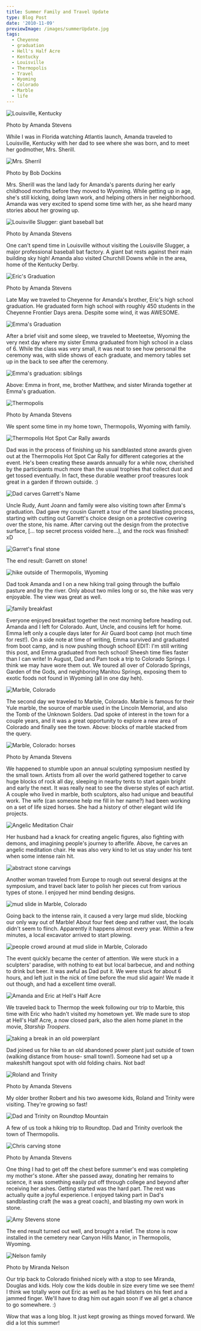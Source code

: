 ```yaml
---
title: Summer Family and Travel Update
type: Blog Post
date: '2010-11-09'
previewImage: /images/summerUpdate.jpg
tags:
  - Cheyenne
  - graduation
  - Hell's Half Acre
  - Kentucky
  - Louisville
  - Thermopolis
  - Travel
  - Wyoming
  - Colorado
  - Marble
  - life
---
```

![Louisville, Kentucky](/images/louisvillekentucky.jpg)

Photo by Amanda Stevens

While I was in Florida watching Atlantis launch, Amanda traveled to Louisville, Kentucky with her dad to see where she was born, and to meet her godmother, Mrs. Sherill.

![Mrs. Sherril](/images/renamethis.jpg)

Photo by Bob Dockins

Mrs. Sherill was the land lady for Amanda's parents during her early childhood months before they moved to Wyoming. While getting up in age, she's still kicking, doing lawn work, and helping others in her neighborhood. Amanda was very excited to spend some time with her, as she heard many stories about her growing up.

![Louisville Slugger: giant baseball bat](/images/louisvilleslugger.jpg)

Photo by Amanda Stevens

One can't spend time in Louisville without visiting the Louisville Slugger, a major professional baseball bat factory. A giant bat rests against their main building sky high! Amanda also visited Churchill Downs while in the area, home of the Kentucky Derby.

![Eric's Graduation](/images/ericgraduation.jpg)

Photo by Amanda Stevens

Late May we traveled to Cheyenne for Amanda's brother, Eric's high school graduation. He graduated form high school with roughly 450 students in the Cheyenne Frontier Days arena. Despite some wind, it was AWESOME.

![Emma's Graduation](/images/emmagraduation.jpg)

After a brief visit and some sleep, we traveled to Meeteetse, Wyoming the very next day where my sister Emma graduated from high school in a class of 6. While the class was very small, it was neat to see how personal the ceremony was, with slide shows of each graduate, and memory tables set up in the back to see after the ceremony.

![Emma's graduation: siblings](/images/emmagraduationsiblings.jpg)

Above: Emma in front, me, brother Matthew, and sister Miranda together at Emma's graduation.

![Thermopolis](/images/thermopolis.jpg) 

Photo by Amanda Stevens

We spent some time in my home town, Thermopolis, Wyoming with family.

![Thermopolis Hot Spot Car Rally awards](/images/hotspotcarrallyawards.jpg)

Dad was in the process of finishing up his sandblasted stone awards given out at the Thermopolis Hot Spot Car Rally for different categories at the event. He's been creating these awards annually for a while now, cherished by the participants much more than the usual trophies that collect dust and get tossed eventually. In fact, these durable weather proof treasures look great in a garden if thrown outside. :)

![Dad carves Garrett's Name](/images/dadcarvesgarretname.jpg)

Uncle Rudy, Aunt Joann and family were also visiting town after Emma's graduation. Dad gave my cousin Garrett a tour of the sand blasting process, starting with cutting out Garrett's choice design on a protective covering over the stone, his name. After carving out the design from the protective surface, \[... top secret process voided here...\], and the rock was finished! xD

![Garret's final stone](/images/garretfinalstone.jpg)

The end result: Garrett on stone!

![hike outside of Thermopolis, Wyoming](/images/thermopoliswyominghike.jpg)

Dad took Amanda and I on a new hiking trail going through the buffalo pasture and by the river. Only about two miles long or so, the hike was very enjoyable. The view was great as well.

![family breakfast](/images/familybreakfst.jpg)

Everyone enjoyed breakfast together the next morning before heading out. Amanda and I left for Colorado. Aunt, Uncle, and cousins left for home. Emma left only a couple days later for Air Guard boot camp (not much time for rest!). On a side note at time of writing, Emma survived and graduated from boot camp, and is now pushing though school! EDIT: I'm still writing this post, and Emma graduated from tech school! Sheesh time flies faster than I can write! In August, Dad and Pam took a trip to Colorado Springs. I think we may have wore them out. We toured all over of Colorado Springs, Garden of the Gods, and neighboring Manitou Springs, exposing them to exotic foods not found in Wyoming (all in one day heh).

![Marble, Colorado](/images/marblecolorado.jpg)

The second day we traveled to Marble, Colorado. Marble is famous for their Yule marble, the source of marble used in the Lincoln Memorial, and also the Tomb of the Unknown Solders. Dad spoke of interest in the town for a couple years, and it was a great opportunity to explore a new area of Colorado and finally see the town. Above: blocks of marble stacked from the query.

![Marble, Colorado: horses](/images/marblehorses.jpg)

Photo by Amanda Stevens

We happened to stumble upon an annual sculpting symposium nestled by the small town. Artists from all over the world gathered together to carve huge blocks of rock all day, sleeping in nearby tents to start again bright and early the next. It was really neat to see the diverse styles of each artist. A couple who lived in marble, both sculptors, also had unique and beautiful work. The wife (can someone help me fill in her name?) had been working on a set of life sized horses. She had a history of other elegant wild life projects.

![Angelic Meditation Chair](/images/angelicmeditationchair.jpg)

Her husband had a knack for creating angelic figures, also fighting with demons, and imagining people's journey to afterlife. Above, he carves an angelic meditation chair. He was also very kind to let us stay under his tent when some intense rain hit.

![abstract stone carvings](/images/abstractstonecarvings.jpg)

Another woman traveled from Europe to rough out several designs at the symposium, and travel back later to polish her pieces cut from various types of stone. I enjoyed her mind bending designs.

![mud slide in Marble, Colorado](/images/mudslidemarblecolorado.jpg)

Going back to the intense rain, it caused a very large mud slide, blocking our only way out of Marble! About four feet deep and rather vast, the locals didn't seem to flinch. Apparently it happens almost every year. Within a few minutes, a local excavator arrived to start plowing.

![people crowd around at mud slide in Marble, Colorado](/images/mudslidemarblecolorado2.jpg)

The event quickly became the center of attention. We were stuck in a sculpters' paradise, with nothing to eat but local barbecue, and and nothing to drink but beer. It was awful as Dad put it. We were stuck for about 6 hours, and left just in the nick of time before the mud slid again! We made it out though, and had a excellent time overall.

![Amanda and Eric at Hell's Half Acre](/images/amandaerichellshalfacre.jpg)

We traveled back to Thermop the week following our trip to Marble, this time with Eric who hadn't visited my hometown yet. We made sure to stop at Hell's Half Acre, a now closed park, also the alien home planet in the movie, _Starship Troopers_.

![taking a break in an old powerplant](/images/breakinoldpowerplant.jpg)

Dad joined us for hike to an old abandoned power plant just outside of town (walking distance from house- small town!). Someone had set up a makeshift hangout spot with old folding chairs. Not bad!

![Roland and Trinity](/images/rolandtrinity.jpg)

Photo by Amanda Stevens

My older brother Robert and his two awesome kids, Roland and Trinity were visiting. They're growing so fast!

![Dad and Trinity on Roundtop Mountain](/images/dadtrinityroundtop.jpg)

A few of us took a hiking trip to Roundtop. Dad and Trinity overlook the town of Thermopolis.

![Chris carving stone](/images/chriscarvingstone.jpg)

Photo by Amanda Stevens

One thing I had to get off the chest before summer's end was completing my mother's stone. After she passed away, donating her remains to science, it was something easily put off through college and beyond after receiving her ashes. Getting started was the hard part. The rest was actually quite a joyful experience. I enjoyed taking part in Dad's sandblasting craft (he was a great coach), and blasting my own work in stone.

![Amy Stevens stone](/images/amystevensstone.jpg)

The end result turned out well, and brought a relief. The stone is now installed in the cemetery near Canyon Hills Manor, in Thermopolis, Wyoming.

![Nelson family](/images/mirandafamily.jpg)

Photo by Miranda Nelson

Our trip back to Colorado finished nicely with a stop to see Miranda, Douglas and kids. Holy cow the kids double in size every time we see them! I think we totally wore out Eric as well as he had blisters on his feet and a jammed finger. We'll have to drag him out again soon if we all get a chance to go somewhere. :)

Wow that was a long blog. It just kept growing as things moved forward. We did a lot this summer!